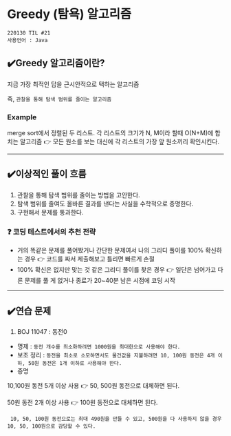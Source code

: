 # Greedy (탐욕) 알고리즘
```
220130 TIL #21
사용언어 : Java
```
## ✔️Greedy 알고리즘이란?
지금 가장 최적인 답을 근시안적으로 택하는 알고리즘

즉, ```관찰을 통해 탐색 범위를 줄이는 알고리즘```

### Example
merge sort에서 정렬된 두 리스트. 각 리스트의 크기가 N, M이라 할때 O(N+M)에 합치는 알고리즘
:point_right: 모든 원소를 보는 대신에 각 리스트의 가장 앞 원소끼리 확인시킨다.

--- 

## ✔️이상적인 풀이 흐름
1. 관찰을 통해 탐색 범위를 줄이는 방법을 고안한다.
2. 탐색 범위를 줄여도 올바른 결과를 낸다는 사실을 수학적으로 증명한다.
3. 구현해서 문제를 통과한다.

### ❓ 코딩 테스트에서의 추천 전략
- 거의 똑같은 문제를 풀어봤거나 간단한 문제여서 나의 그리디 풀이를 100% 확신하는 경우 :point_right: 코드를 짜서 제출해보고 틀리면 빠르게 손절
- 100% 확신은 없지만 맞는 것 같은 그리디 풀이를 찾은 경우 :point_right: 일단은 넘어가고 다른 문제를 풀 게 없거나 종료가 20~40분 남은 시점에 코딩 시작

---- 
## ✔️연습 문제
1. BOJ 11047 : 동전0
- 명제 : ```동전 개수를 최소화하려면 1000원을 최대한으로 사용해야 한다.```
- 보조 정리 : ```동전을 최소로 소모하면서도 물건값을 지불하려면 10, 100원 동전은 4개 이하, 50원 동전은 1개 이하로 사용해야 한다.```
- 증명 

10,100원 동전 5개 이상 사용 :point_right: 50, 500원 동전으로 대체하면 된다.

50원 동전 2개 이상 사용 :point_right: 100원 동전으로 대체하면 된다.

``` 10, 50, 100원 동전으로는 최대 490원을 만들 수 있고, 500원을 다 사용하지 않을 경우 10, 50, 100원으로 감당할 수 있다.```
